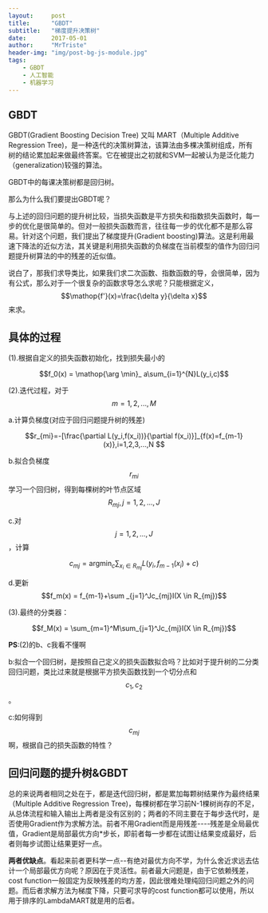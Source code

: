 ```yaml
---
layout:     post
title:      "GBDT"
subtitle:   "梯度提升决策树"
date:       2017-05-01
author:     "MrTriste"
header-img: "img/post-bg-js-module.jpg"
tags:
    - GBDT
    - 人工智能
    - 机器学习
---
```



## GBDT

GBDT(Gradient Boosting Decision Tree) 又叫 MART（Multiple Additive Regression Tree)，是一种迭代的决策树算法，该算法由多棵决策树组成，所有树的结论累加起来做最终答案。它在被提出之初就和SVM一起被认为是泛化能力（generalization)较强的算法。

GBDT中的每课决策树都是回归树。

那么为什么我们要提出GBDT呢？

与上述的回归问题的提升树比较，当损失函数是平方损失和指数损失函数时，每一步的优化是很简单的。但对一般损失函数而言，往往每一步的优化都不是那么容易。针对这个问题，我们提出了梯度提升(Gradient boosting)算法。这是利用最速下降法的近似方法，其关键是利用损失函数的负梯度在当前模型的值作为回归问题提升树算法的中的残差的近似值。

说白了，那我们求导类比，如果我们求二次函数、指数函数的导，会很简单，因为有公式，那么对于一个很复杂的函数求导怎么求呢？只能根据定义，$$\mathop{f'}(x)=\frac{\delta y}{\delta x}$$来求。



## 具体的过程 

(1).根据自定义的损失函数初始化，找到损失最小的

$$f_0(x) = \mathop{\arg \min}_ a\sum_{i=1}^{N}L(y_i,c)$$

(2).迭代过程，对于$$m=1,2,...,M$$

a.计算负梯度(对应于回归问题提升树的残差)

$$r_{mi}=-[\frac{\partial L(y_i,f(x_i))}{\partial f(x_i)}]_{f(x)=f_{m-1}(x)},i=1,2,3,...,N $$

b.拟合负梯度$$r_{mi}$$学习一个回归树，得到每棵树的叶节点区域$$R_{mj},j=1,2,...,J$$

c.对$$j=1,2,...,J$$，计算

$$c_{mj}=\mathop{\arg \min}_c \sum_{x_i \in R_{mj}}L(y_i,f_{m-1}(x_i)+c)$$

d.更新$$f_m(x) = f_{m-1}+\sum _{j=1}^Jc_{mj}I(X \in R_{mj})$$

(3).最终的分类器：

$$f_M(x) = \sum_{m=1}^M\sum_{j=1}^Jc_{mj}I(X \in R_{mj})$$



**PS**:(2)的b、c我看不懂啊

b:拟合一个回归树，是按照自己定义的损失函数拟合吗？比如对于提升树的二分类回归问题，类比过来就是根据平方损失函数找到一个切分点和$$c_1,c_2$$。

c:如何得到$$c_{mj}$$啊，根据自己的损失函数的特性？





## 回归问题的提升树&GBDT

总的来说两者相同之处在于，都是迭代回归树，都是累加每颗树结果作为最终结果（Multiple Additive Regression Tree)，每棵树都在学习前N-1棵树尚存的不足，从总体流程和输入输出上两者是没有区别的；两者的不同主要在于每步迭代时，是否使用Gradient作为求解方法。前者不用Gradient而是用残差----残差是全局最优值，Gradient是局部最优方向*步长，即前者每一步都在试图让结果变成最好，后者则每步试图让结果更好一点。

**两者优缺点**。看起来前者更科学一点--有绝对最优方向不学，为什么舍近求远去估计一个局部最优方向呢？原因在于灵活性。前者最大问题是，由于它依赖残差，cost function一般固定为反映残差的均方差，因此很难处理纯回归问题之外的问题。而后者求解方法为梯度下降，只要可求导的cost function都可以使用，所以用于排序的LambdaMART就是用的后者。
